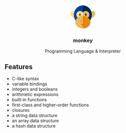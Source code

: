 <div align="center">
  <img src="./assets/monkey.png" alt="Logo" width="80" height="80">
  <h3 align="center">monkey</h3>
  <p align="center">Programming Language & Interpreter </p>
</div>

## Features

- C-like syntax
- variable bindings
- integers and booleans
- arithmetic expressions
- built-in functions
- first-class and higher-order functions
- closures
- a string data structure
- an array data structure
- a hash data structure
